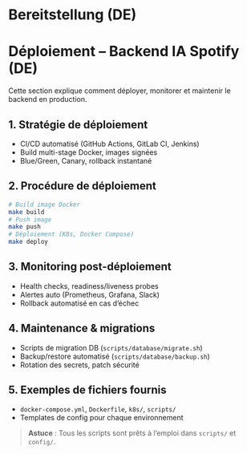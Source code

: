# Bereitstellung (DE)

# Déploiement – Backend IA Spotify (DE)

Cette section explique comment déployer, monitorer et maintenir le backend en production.

## 1. Stratégie de déploiement
- CI/CD automatisé (GitHub Actions, GitLab CI, Jenkins)
- Build multi-stage Docker, images signées
- Blue/Green, Canary, rollback instantané

## 2. Procédure de déploiement
```bash
# Build image Docker
make build
# Push image
make push
# Déploiement (K8s, Docker Compose)
make deploy
```

## 3. Monitoring post-déploiement
- Health checks, readiness/liveness probes
- Alertes auto (Prometheus, Grafana, Slack)
- Rollback automatisé en cas d’échec

## 4. Maintenance & migrations
- Scripts de migration DB (`scripts/database/migrate.sh`)
- Backup/restore automatisé (`scripts/database/backup.sh`)
- Rotation des secrets, patch sécurité

## 5. Exemples de fichiers fournis
- `docker-compose.yml`, `Dockerfile`, `k8s/`, `scripts/`
- Templates de config pour chaque environnement

> **Astuce** : Tous les scripts sont prêts à l’emploi dans `scripts/` et `config/`.
